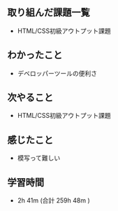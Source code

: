 ## 取り組んだ課題一覧
- HTML/CSS初級アウトプット課題
## わかったこと
- デベロッパーツールの便利さ
## 次やること
- HTML/CSS初級アウトプット課題
## 感じたこと
- 模写って難しい
## 学習時間
- 2h 41m (合計 259h 48m )

